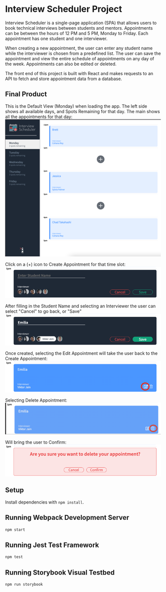 # Interview Scheduler Project

Interview Scheduler is a single-page application (SPA) that allows users to book technical interviews between students and mentors. Appointments can be between the hours of 12 PM and 5 PM, Monday to Friday. Each appointment has one student and one interviewer.

When creating a new appointment, the user can enter any student name while the interviewer is chosen from a predefined list. The user can save the appointment and view the entire schedule of appointments on any day of the week. Appointments can also be edited or deleted. 

The front end of this project is built with React and makes requests to an API to fetch and store appointment data from a database.

## Final Product
This is the Default View (Monday) when loading the app.
The left side shows all available days, and Spots Remaining for that day.
The main shows all the appointments for that day:
!["Default"](/docs/DefaultView.png)

Click on a (+) icon to Create Appointment for that time slot:
!["Create"](/docs/CreateAppointment.png)

After filling in the Student Name and selecting an Interviewer the user can select "Cancel" to go back, or "Save"
!["Save"](/docs/Save.png)

Once created, selecting the Edit Appointment will take the user back to the Create Appointment:
!["Edit"](/docs/Edit.png)

Selecting Delete Appointment:
!["Delete"](/docs/Deleting.png)

Will bring the user to Confirm:
!["Confirm"](/docs/ConfirmDelete.png)

## Setup

Install dependencies with `npm install`.

## Running Webpack Development Server

```sh
npm start
```

## Running Jest Test Framework

```sh
npm test
```

## Running Storybook Visual Testbed

```sh
npm run storybook
```
